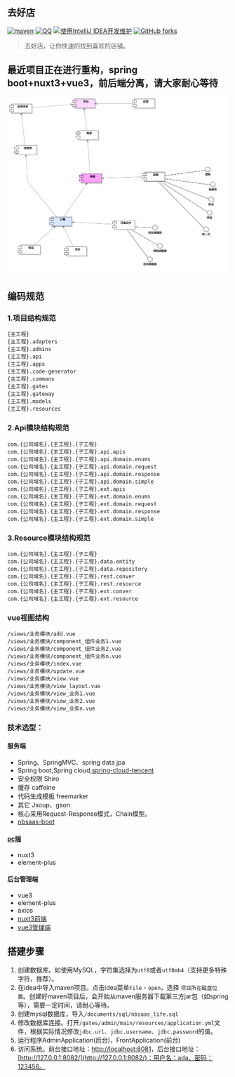 ﻿## 去好店
[![maven](https://img.shields.io/maven-central/v/com.nbsaas.boot/nbsaas-boot.svg)](http://mvnrepository.com/artifact/com.nbsaas.boot/nbsaas-boot)
[![QQ](https://img.shields.io/badge/chat-on%20QQ-ff69b4.svg?style=flat-square)](//shang.qq.com/wpa/qunwpa?idkey=d1a308945e4b2ff8aeb1711c2c7914342dae15e9ce7041e94756ab355430dc78)
[![使用IntelliJ IDEA开发维护](https://img.shields.io/badge/IntelliJ%20IDEA-提供支持-blue.svg)](https://www.jetbrains.com/idea/)
[![GitHub forks](https://img.shields.io/github/stars/nbsaas/nbsaas-boot.svg?style=social&logo=github&label=Stars)](https://github.com/nbsaas/nbsaas-boot)

> 去好店，让你快速的找到喜欢的店铺。
## 最近项目正在进行重构，spring boot+nuxt3+vue3，前后端分离，请大家耐心等待
![输入图片说明](documents/images/banner.png)


## 编码规范

### 1.项目结构规范

```
{主工程}
{主工程}.adapters
{主工程}.admins
{主工程}.api
{主工程}.apps
{主工程}.code-generator
{主工程}.commons
{主工程}.gates
{主工程}.gateway
{主工程}.models
{主工程}.resources

```

### 2.Api模块结构规范

```
com.{公司域名}.{主工程}.{子工程}
com.{公司域名}.{主工程}.{子工程}.api.apis
com.{公司域名}.{主工程}.{子工程}.api.domain.enums
com.{公司域名}.{主工程}.{子工程}.api.domain.request
com.{公司域名}.{主工程}.{子工程}.api.domain.response
com.{公司域名}.{主工程}.{子工程}.api.domain.simple
com.{公司域名}.{主工程}.{子工程}.ext.apis
com.{公司域名}.{主工程}.{子工程}.ext.domain.enums
com.{公司域名}.{主工程}.{子工程}.ext.domain.request
com.{公司域名}.{主工程}.{子工程}.ext.domain.response
com.{公司域名}.{主工程}.{子工程}.ext.domain.simple
```

### 3.Resource模块结构规范

```
com.{公司域名}.{主工程}.{子工程}
com.{公司域名}.{主工程}.{子工程}.data.entity
com.{公司域名}.{主工程}.{子工程}.data.repository
com.{公司域名}.{主工程}.{子工程}.rest.conver
com.{公司域名}.{主工程}.{子工程}.rest.resource
com.{公司域名}.{主工程}.{子工程}.ext.conver
com.{公司域名}.{主工程}.{子工程}.ext.resource
```

### vue视图结构

```
/views/业务模块/add.vue
/views/业务模块/component_组件业务1.vue
/views/业务模块/component_组件业务2.vue
/views/业务模块/component_组件业务n.vue
/views/业务模块/index.vue
/views/业务模块/update.vue
/views/业务模块/view.vue
/views/业务模块/view_layout.vue
/views/业务模块/view_业务1.vue
/views/业务模块/view_业务2.vue
/views/业务模块/view_业务n.vue

```

### 技术选型：

#### 服务端
* Spring、SpringMVC、spring data jpa
* Spring boot,Spring cloud,[spring-cloud-tencent](https://gitee.com/Tencent/spring-cloud-tencent) 
* 安全权限 Shiro
* 缓存 caffeine
* 代码生成模板 freemarker
* 其它 Jsoup、gson
* 核心采用Request-Response模式，Chain模型。
* [nbsaas-boot](https://gitee.com/cng1985/nbsaas-boot)

#### [pc端](https://gitee.com/cng1985/nbsaas-life-nuxt3)
* nuxt3
* element-plus


#### 后台管理端

* vue3
* element-plus
* axios
* [nuxt3前端](https://gitee.com/cng1985/nbsaas-life-nuxt3)
* [vue3管理端](https://gitee.com/cng1985/nbsaas-life-admin)


## 搭建步骤

1. 创建数据库。如使用MySQL，字符集选择为`utf8`或者`utf8mb4`（支持更多特殊字符，推荐）。
2. 在idea中导入maven项目。点击idea菜单`File` - `open`，选择 `项目所在磁盘位置`。创建好maven项目后，会开始从maven服务器下载第三方jar包（如spring等），需要一定时间，请耐心等待。
3. 创建mysql数据库，导入`/documents/sql/nbsaas_life.sql`
4. 修改数据库连接。打开`/gates/admin/main/resources/application.yml`文件，根据实际情况修改`jdbc.url`、`jdbc.username`、`jdbc.password`的值。
5. 运行程序AdminApplication(后台)，FrontApplication(前台)
6. 访问系统。前台接口地址：[http://localhost:8081](http://localhost:8081/)，后台接口地址：[http://127.0.0.1:8082/](http://127.0.0.1:8082/)；用户名：ada，密码：123456。

